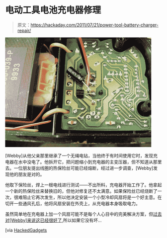 # 电动工具电池充电器修理

> 原文：<https://hackaday.com/2011/07/21/power-tool-battery-charger-repair/>

![drill_battery_charger_repair](img/3c641c5755365195f7d77f4b1f6b45e3.png "drill_battery_charger_repair")

[Webby]从他父亲那里继承了一个无绳电钻，当他终于有时间使用它时，发现充电器在水中没电了。他拆开它，把问题缩小到充电器的主变压器，但不知道从那里去。一位朋友提出线圈的热保险丝可能已经熔断，经过进一步调查，[Webby]发现他的朋友是对的。

他取下保险丝，焊上一根电线进行测试——不出所料，充电器开始工作了。他拿起一个新的热保险丝来替换旧的，但他对修复还不太满意。如果保险丝已经烧断了一次，很难阻止它再次发生，所以他决定安装一个小型冷却风扇将是一个好主意。在切开一些通风孔后，他将风扇安装在外壳上，从充电器本身吸取电力。

虽然简单地在充电器上加一个风扇可能不是每个人心目中的完美解决方案，但[过去对[Webby]来说这已经很好了](http://elektrickery.blogspot.com/2011/07/toasty-modem.html),所以如果它没有坏…

[via [HackedGadgets](http://hackedgadgets.com/2011/07/20/drill-battery-charger-repair/)